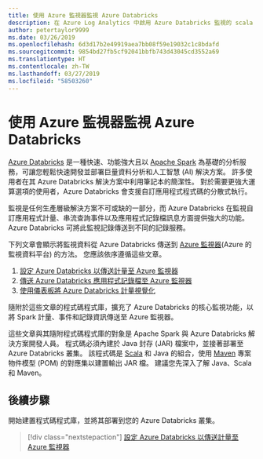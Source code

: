 ```yaml
---
title: 使用 Azure 監視器監視 Azure Databricks
description: 在 Azure Log Analytics 中啟用 Azure Databricks 監視的 scala 程式庫
author: petertaylor9999
ms.date: 03/26/2019
ms.openlocfilehash: 6d3d17b2e49919aea7bb08f59e19032c1c8bdafd
ms.sourcegitcommit: 9854bd27fb5cf92041bbfb743d43045cd3552a69
ms.translationtype: HT
ms.contentlocale: zh-TW
ms.lasthandoff: 03/27/2019
ms.locfileid: "58503260"
---
```

# <a name="monitoring-azure-databricks-with-azure-monitor"></a>使用 Azure 監視器監視 Azure Databricks

[Azure Databricks](/azure/azure-databricks/) 是一種快速、功能強大且以 [Apache Spark](https://spark.apache.org/) 為基礎的分析服務，可讓您輕鬆快速開發並部署巨量資料分析和人工智慧 (AI) 解決方案。 許多使用者在其 Azure Databricks 解決方案中利用筆記本的簡潔性。 對於需要更強大運算選項的使用者，Azure Databricks 會支援自訂應用程式程式碼的分散式執行。

監視是任何生產層級解決方案不可或缺的一部分，而 Azure Databricks 在監視自訂應用程式計量、串流查詢事件以及應用程式記錄檔訊息方面提供強大的功能。 Azure Databricks 可將此監視記錄傳送到不同的記錄服務。

下列文章會顯示將監視資料從 Azure Databricks 傳送到 [Azure 監視器](/azure/azure-monitor/overview)(Azure 的監視資料平台) 的方法。 您應該依序遵循這些文章。

1. [設定 Azure Databricks 以傳送計量至 Azure 監視器](./configure-cluster.md)
1. [傳送 Azure Databricks 應用程式記錄檔至 Azure 監視器](./application-logs.md)
1. [使用儀表板將 Azure Databricks 計量視覺化](./dashboards.md)

隨附於這些文章的程式碼程式庫，擴充了 Azure Databricks 的核心監視功能，以將 Spark 計量、事件和記錄資訊傳送至 Azure 監視器。

這些文章與其隨附程式碼程式庫的對象是 Apache Spark 與 Azure Databricks 解決方案開發人員。 程式碼必須內建於 Java 封存 (JAR) 檔案中，並接著部署至 Azure Databricks 叢集。 該程式碼是 [Scala](https://www.scala-lang.org/) 和 Java 的組合，使用 [Maven](https://maven.apache.org) 專案物件模型 (POM) 的對應集以建置輸出 JAR 檔。 建議您先深入了解 Java、Scala 和 Maven。

## <a name="next-steps"></a>後續步驟

開始建置程式碼程式庫，並將其部署到您的 Azure Databricks 叢集。

> [!div class="nextstepaction"]
> [設定 Azure Databricks 以傳送計量至 Azure 監視器](./configure-cluster.md)